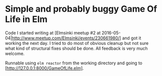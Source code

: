 Simple and probably buggy Game Of Life in Elm
=============================================

Code I started writing at [Elmsinki meetup #2 at 2016-05-04|http://www.meetup.com/Elmsinki/events/230661980/] and got it working the next day. I tried to do most of obvious cleanup but not sure what kind of structural fixes should be done. All feedback is very much welcome.

Runnable using `elm reactor` from the working directory and going to [http://127.0.0.1:8000/GameOfLife.elm].
